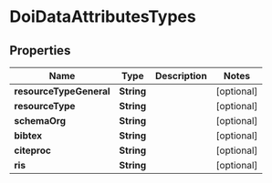 

# DoiDataAttributesTypes

## Properties

Name | Type | Description | Notes
------------ | ------------- | ------------- | -------------
**resourceTypeGeneral** | **String** |  |  [optional]
**resourceType** | **String** |  |  [optional]
**schemaOrg** | **String** |  |  [optional]
**bibtex** | **String** |  |  [optional]
**citeproc** | **String** |  |  [optional]
**ris** | **String** |  |  [optional]



